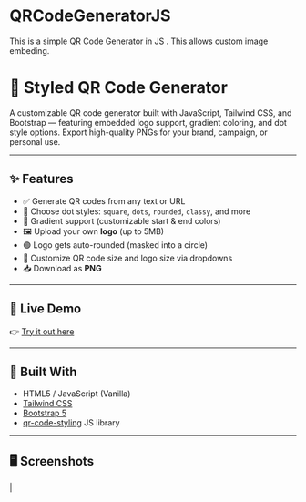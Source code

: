 # QRCodeGeneratorJS
This is a simple QR Code Generator in JS . This allows custom image embeding.
 
# 🎨 Styled QR Code Generator

A customizable QR code generator built with JavaScript, Tailwind CSS, and Bootstrap — featuring embedded logo support, gradient coloring, and dot style options. Export high-quality PNGs for your brand, campaign, or personal use.

---

## ✨ Features

- ✅ Generate QR codes from any text or URL
- 🎨 Choose dot styles: `square`, `dots`, `rounded`, `classy`, and more
- 🌈 Gradient support (customizable start & end colors)
- 🖼 Upload your own **logo** (up to 5MB)
- 🟢 Logo gets auto-rounded (masked into a circle)
- 📐 Customize QR code size and logo size via dropdowns
- 📥 Download as **PNG**

---

## 🚀 Live Demo

👉 [Try it out here](www.qrcodegenjs.vercel.app)

---

## 🧱 Built With

- HTML5 / JavaScript (Vanilla)
- [Tailwind CSS](https://tailwindcss.com/)
- [Bootstrap 5](https://getbootstrap.com/)
- [qr-code-styling](https://github.com/kozakdenys/qr-code-styling) JS library

---

## 🖥 Screenshots

|

